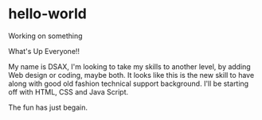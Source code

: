 # hello-world
Working on something


What's Up Everyone!!

My name is DSAX, I'm looking to take my skills to another level, by adding Web design or coding, maybe both.  It looks like this is the new skill to have along with good old fashion technical support background.  I'll be starting off with HTML, CSS and Java Script.

The fun has just begain.
